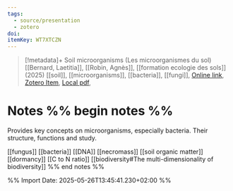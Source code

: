 ```yaml
---
tags:
  - source/presentation
  - zotero
doi: 
itemKey: WT7XTCZN
---
```

>[!metadata]+
> Soil microorganisms (Les microorganismes du sol)
> [[Bernard, Laetitia]], [[Robin, Agnès]], 
> [[formation ecologie des sols]] (2025)
> [[soil]], [[microorganisms]], [[bacteria]], [[fungi]], 
> [Online link](), [Zotero Item](zotero://select/library/items/WT7XTCZN), [Local pdf](file://C:/Users/aburg/Documents/references/zotero/storage/KZD2WZ6W/Bernard_MICROORGANISMESSOL.pdf), 

# Notes %% begin notes %%
Provides key concepts on microorganisms, especially bacteria. Their structure, functions and study.

[[fungus]]
[[bacteria]]
[[DNA]]
[[necromass]]
[[soil organic matter]]
[[dormancy]]
[[C to N ratio]]
[[biodiversity#The multi-dimensionality of biodiversity]]
%% end notes %%




%% Import Date: 2025-05-26T13:45:41.230+02:00 %%
